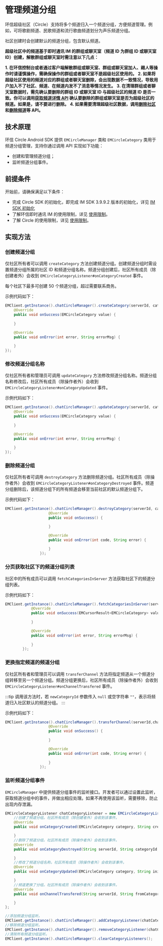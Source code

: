# 管理频道分组

<Toc />

环信超级社区（Circle）支持将多个频道归入一个频道分组，方便频道管理。例如，可将歌剧频道、民歌频道和流行歌曲频道划分为声乐频道分组。

社区创建时会创建默认的频道分组，包含默认频道。

**超级社区中的频道基于即时通讯 IM 的群组或聊天室（频道 ID 为群组 ID 或聊天室 ID）创建，解散群组或聊天室时需注意以下几点：**

**1. 在环信控制台或者通过客户端解散群组或聊天室、群组或聊天室加人、踢人等操作时请谨慎操作，需确保操作的群组或者聊天室不是超级社区使用的。**
**2. 如果将超级社区使用的频道对应的群组或者聊天室删除，会出现数据不一致情况，导致用户加入不了社区、频道、在频道内发不了消息等情况发生。**
**3. 在清理群组或者聊天室数据时，需先确认要删除的群组 ID 或聊天室 ID 与超级社区的频道 ID 是否一致。你可以调用[获取频道详情 API](channel_mgmt_android.html#获取频道详情) 确认要删除的群组或聊天室是否为超级社区的频道。如果是，请不要进行删除。**
**4. 如果需要清理超级社区数据，调用[删除社区](server_mgmt_android.html#解散社区)和[删除频道](channel_mgmt_android.html#解散频道)等 API。**

## 技术原理

环信 Circle Android SDK 提供 `EMCircleManager` 类和 `EMCircleCategory` 类用于频道分组管理，支持你通过调用 API 实现如下功能：

- 创建和管理频道分组；
- 监听频道分组事件。

## 前提条件

开始前，请确保满足以下条件：

- 完成 Circle SDK 的初始化，即完成 IM SDK 3.9.9.2 版本的初始化，详见 [IM SDK 初始化](/document/android/initialization.html)
- 了解环信即时通讯 IM 的使用限制，详见 [使用限制](/product/limitation.html)。
- 了解 Circle 的使用限制，详见 [使用限制](circle_overview.html#限制条件)。

## 实现方法

### 创建频道分组

仅社区所有者可以调用 `createCategory` 方法创建频道分组。创建频道分组时需设置频道分组所属的社区 ID 和频道分组名称。频道分组创建后，社区所有成员（除创建者外）会收到 `EMCircleCategoryListener#onCategoryCreated` 事件。 

每个社区下最多可创建 50 个频道分组，超过需要联系商务。

示例代码如下：

```Java
EMClient.getInstance().chatCircleManager().createCategory(serverId, categoryName, new EMValueCallBack<EMCircleCategory>() {
    @Override
    public void onSuccess(EMCircleCategory value) {
        
    }

    @Override
    public void onError(int error, String errorMsg) {
        
    }
});
```

### 修改频道分组名称

仅社区所有者和管理员可调用 `updateCategory` 方法修改频道分组名称。频道分组名称修改后，社区所有成员（除操作者外）会收到 `EMCircleCategoryListener#onCategoryUpdated` 事件。

示例代码如下：

```Java
EMClient.getInstance().chatCircleManager().updateCategory(serverId, categoryId, categoryName, new EMValueCallBack<EMCircleCategory>() {
    @Override
    public void onSuccess(EMCircleCategory value) {
        
    }

    @Override
    public void onError(int error, String errorMsg) {
        
    }
});
```

### 删除频道分组

仅社区所有者可调用 `destroyCategory` 方法删除频道分组。社区所有成员（除操作者外）会收到 `EMCircleCategoryListener#onCategoryDestroyed` 事件。频道分组删除后，该频道分组下的所有频道会移至当前社区的默认频道分组下。

示例代码如下：

```Java
EMClient.getInstance().chatCircleManager().destroyCategory(serverId, categoryId, new EMCallBack() {
                    @Override
                    public void onSuccess() {

                    }

                    @Override
                    public void onError(int code, String error) {
                        
                    }
                });
```

### 分页获取社区下的频道分组列表

社区中的所有成员可以调用 `fetchCategoriesInServer` 方法获取社区下的频道分组列表。

示例代码如下：

```Java
EMClient.getInstance().chatCircleManager().fetchCategoriesInServer(serverID, 20, null, new EMValueCallBack<EMCursorResult<EMCircleCategory>>() {
            @Override
            public void onSuccess(EMCursorResult<EMCircleCategory> value) {
                
            }

            @Override
            public void onError(int error, String errorMsg) {
                
            }
        });
```

### 更换指定频道的频道分组

仅社区所有者和管理员可以调用 `transferChannel` 方法将指定频道从一个频道分组转移至另一个频道分组。频道分组更换后，社区所有成员（除操作者外）会收到 `EMCircleCategoryListener#onChannelTransfered` 事件。

:::tip
调用该方法时，若 `newCategoryId` 参数传入 `null` 或空字符串 `""`，表示将频道归入社区默认的频道分组。
:::

示例代码如下：

```Java
EMClient.getInstance().chatCircleManager().transferChannel(serverId,channelId, newCategoryId, new EMCallBack() {
                    @Override
                    public void onSuccess() {
                       
                    }

                    @Override
                    public void onError(int code, String error) {
                        
                    }
                });
```

### 监听频道分组事件

`EMCircleManager` 中提供频道分组事件的监听接口。开发者可以通过设置此监听，获取频道分组中的事件，并做出相应处理。如果不再使用该监听，需要移除，防止出现内存泄漏。

```Java
EMCircleCategoryListener chatCategoryListener = new EMCircleCategoryListener() {
    //创建了频道分组。社区所有成员（除创建者外）会收到该事件。
    @Override
    public void onCategoryCreated(EMCircleCategory category, String creator) {

    }
    //删除了频道分组。社区所有成员（除操作者外）会收到该事件。
    @Override
    public void onCategoryDestroyed(String serverId, String categoryId, String initiator) {

    }
    //修改了频道分组名称。社区所有成员（除操作者外）会收到该事件。
    @Override
    public void onCategoryUpdated(EMCircleCategory category, String initiator) {

    }
    //频道更换了分组。社区所有成员（除操作者外）会收到该事件。
    @Override
    public void onChannelTransfered(String serverId, String fromCategoryId, String toCategoryId, String channelId, String initiator) {

    }
};

//添加频道分组监听。
EMClient.getInstance().chatCircleManager().addCategoryListener(chatCategoryListener);
//移除频道分组监听。
EMClient.getInstance().chatCircleManager().removeCategoryListener(chatCategoryListener);
//清除所有频道分组监听。
EMClient.getInstance().chatCircleManager().clearCategoryListeners();
```